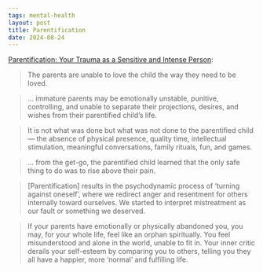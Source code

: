 ```yaml
---
tags: mental-health
layout: post
title: Parentification
date: 2024-08-24
---
```


[Parentification: Your Trauma as a Sensitive and Intense Person](https://eggshelltherapy.com/parentification/):

> The parents are unable to love the child the way they need to be loved.

> ... immature parents may be emotionally unstable, punitive, controlling, and unable to separate their projections, desires, and wishes from their parentified child’s life.

> It is not what was done but what was not done to the parentified child— the absence of physical presence, quality time, intellectual stimulation, meaningful conversations, family rituals, fun, and games.

> ... from the get-go, the parentified child learned that the only safe thing to do was to rise above their pain. 

> [Parentification] results in the psychodynamic process of ‘turning against oneself’, where we redirect anger and resentment for others internally toward ourselves. We started to interpret mistreatment as our fault or something we deserved.

> If your parents have emotionally or physically abandoned you, you may, for your whole life, feel like an orphan spiritually. You feel misunderstood and alone in the world, unable to fit in. Your inner critic derails your self-esteem by comparing you to others, telling you they all have a happier, more ‘normal’ and fulfilling life.